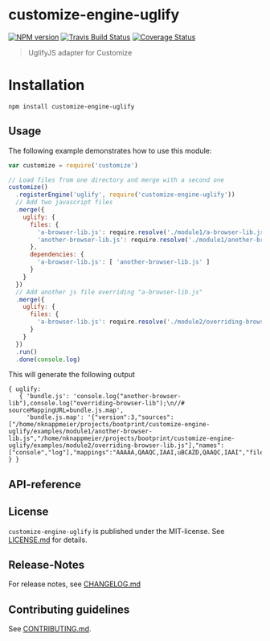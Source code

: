# customize-engine-uglify 

[![NPM version](https://badge.fury.io/js/customize-engine-uglify.svg)](http://badge.fury.io/js/customize-engine-uglify)
[![Travis Build Status](https://travis-ci.org/bootprint/customize-engine-uglify.svg?branch=master)](https://travis-ci.org/bootprint/customize-engine-uglify)
[![Coverage Status](https://img.shields.io/coveralls/bootprint/customize-engine-uglify.svg)](https://coveralls.io/r/bootprint/customize-engine-uglify)


> UglifyJS adapter for Customize


# Installation

```
npm install customize-engine-uglify
```

 
## Usage

The following example demonstrates how to use this module:

```js
var customize = require('customize')

// Load files from one directory and merge with a second one
customize()
  .registerEngine('uglify', require('customize-engine-uglify'))
  // Add two javascript files
  .merge({
    uglify: {
      files: {
        'a-browser-lib.js': require.resolve('./module1/a-browser-lib.js'),
        'another-browser-lib.js': require.resolve('./module1/another-browser-lib.js')
      },
      dependencies: {
        'a-browser-lib.js': [ 'another-browser-lib.js' ]
      }
    }
  })
  // Add another js file overriding "a-browser-lib.js"
  .merge({
    uglify: {
      files: {
        'a-browser-lib.js': require.resolve('./module2/overriding-browser-lib.js')
      }
    }
  })
  .run()
  .done(console.log)
```

This will generate the following output

```
{ uglify: 
   { 'bundle.js': 'console.log("another-browser-lib"),console.log("overriding-browser-lib");\n//# sourceMappingURL=bundle.js.map',
     'bundle.js.map': '{"version":3,"sources":["/home/nknappmeier/projects/bootprint/customize-engine-uglify/examples/module1/another-browser-lib.js","/home/nknappmeier/projects/bootprint/customize-engine-uglify/examples/module2/overriding-browser-lib.js"],"names":["console","log"],"mappings":"AAAAA,QAAQC,IAAI,uBCAZD,QAAQC,IAAI","file":"bundle.js"}' } }
```

##  API-reference




## License

`customize-engine-uglify` is published under the MIT-license. 
See [LICENSE.md](LICENSE.md) for details.

## Release-Notes
 
For release notes, see [CHANGELOG.md](CHANGELOG.md)
 
## Contributing guidelines

See [CONTRIBUTING.md](CONTRIBUTING.md).